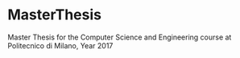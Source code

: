 # MasterThesis
Master Thesis for the Computer Science and Engineering course at Politecnico di Milano, Year 2017
